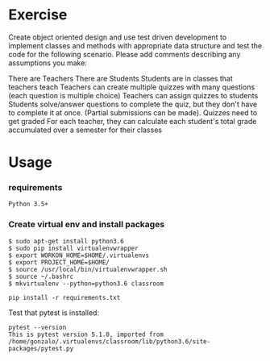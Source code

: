 
# Exercise

Create object oriented design and use test driven development to
implement classes and methods with appropriate data structure
and test the code for the following scenario.
Please add comments describing any assumptions you make:

There are Teachers
There are Students
Students are in classes that teachers teach
Teachers can create multiple quizzes with many questions (each question is multiple choice)
Teachers can assign quizzes to students
Students solve/answer questions to complete the quiz, but they don't have to complete it at
once. (Partial submissions can be made).
Quizzes need to get graded
For each teacher, they can calculate each student's total grade accumulated over a semester
for their classes

# Usage

### requirements

`Python 3.5+`

### Create virtual env and install packages

```
$ sudo apt-get install python3.6
$ sudo pip install virtualenvwrapper
$ export WORKON_HOME=$HOME/.virtualenvs
$ export PROJECT_HOME=$HOME/
$ source /usr/local/bin/virtualenvwrapper.sh
$ source ~/.bashrc
$ mkvirtualenv --python=python3.6 classroom
```

```
pip install -r requirements.txt
```

Test that pytest is installed:

```
pytest --version
This is pytest version 5.1.0, imported from /home/gonzalo/.virtualenvs/classroom/lib/python3.6/site-packages/pytest.py
```
